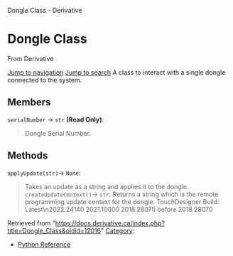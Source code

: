 

Dongle Class - Derivative




# Dongle Class
From Derivative

[Jump to navigation](#mw-head)
[Jump to search](#searchInput)
A class to interact with a single dongle connected to the system.
  

## Members
`serialNumber` → `str` **(Read Only)**:
> Dongle Serial Number.
## Methods
`applyUpdate(str)`→ `None`:
> Takes an update as a string and applies it to the dongle.
`createUpdateContext()`→ `str`:
> Returns a string which is the remote programming update context for the dongle.
TouchDesigner Build: 
Latest\n2022.24140
2021.10000
2018.28070
before 2018.28070

Retrieved from "<https://docs.derivative.ca/index.php?title=Dongle_Class&oldid=12016>"
[Category](Special_Categories.html "Special:Categories"):
* [Python Reference](Category_Python_Reference.html "Category:Python Reference")